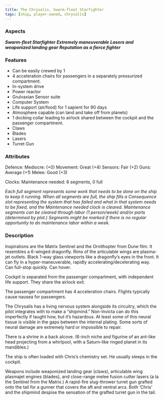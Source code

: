 ```yaml
---
title: The Chrysalis, Swarm-fleet Starfighter
tags: [ship, player-owned, chrysalis]
---
```


### Aspects
**_Swarm-fleet Starfighter_**
**_Extremely maneuverable_**
**_Lasers and weaponized landing gear_**
**_Reputation as a fierce fighter_**

### Features

- Can be easily crewed by 1
- 4 acceleration chairs for passengers in a separately pressurized compartment.
- In-system drive
- Power reactor
- Grulvaxian Sensor suite
- Computer System
- Life support (air/food) for 1 sapient for 90 days
- Atmosphere capable (can land and take off from planets)
- 1 docking collar leading to airlock shared between the cockpit and the passenger compartment.
- Claws
- Blades
- Lasers
- Turret Gun

### Attributes

Defence:	Mediocre: (+0)
Movement:	Great (+4)
Sensors:	Fair (+2)
Guns:	Average (+1)
Melee:	Good (+3)

Clocks:
Maintenance needed: 6 segments, 0 full

_Each full segment represents some work that needs to be done on the ship to keep it running. When all segments are full, the ship fills a Consequence slot representing the system that has failed and what in that system needs to be fixed, and the Maintenance needed clock is cleared. Maintenance segments can be cleared through labor (1 person/week) and/or parts (determined by plot.) Segments might be marked if there is no regular opportunity to do maintenance labor within a week._

### Description

Inspirations are the Matrix Sentinel and the Ornithopter from Dune film. It resembles a 6-winged dragonfly. Rims of the articulable wings are plasma-jet outlets. Black 1-way glass viewports like a dragonfly’s eyes in the front. It can fly in a hyper-maneuverable, rapidly accelerating/decelerating way. Can full-stop quickly. Can hover.

Cockpit is separated from the passenger compartment, with independent life support. They share the airlock exit.

The passenger compartment has 4 acceleration chairs. Flights typically cause nausea for passengers.

The Chrysalis has a living nervous system alongside its circuitry, which the pilot integrates with to make a “shipmind.” Non-Invicta can do this imperfectly if taught how, but it’s hazardous. At least some of this neural tissue is visible in the gaps between the internal plating. Some sorts of neural damage are extremely hard or impossible to repair.

There is a shrine in a back alcove. (6-inch niche and figurine of an ant-like head projecting from a whirlpool, with a Saturn-like ringed planet in its mandibles.)   

The ship is often loaded with Chris’s chemistry set. He usually sleeps in the cockpit.

Weapons include weaponized landing gear (claws), articulable wing plasmajet engines (blades), and close-range melee fusion cutter lasers (a la the Sentinel from the Matrix.) A rapid-fire slug-thrower turret gun grafted onto the tail for a gunner that covers the aft and ventral arcs. Both ‘Chris’ and the shipmind despise the sensation of the grafted turret gun in the tail.
